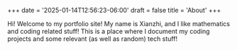 +++
date = '2025-01-14T12:56:23-06:00'
draft = false 
title = 'About'
+++


Hi! Welcome to my portfolio site!
My name is Xianzhi, and I like mathematics and coding related stuff!
This is a place where I document my coding projects
and some relevant (as well as random) tech stuff!
